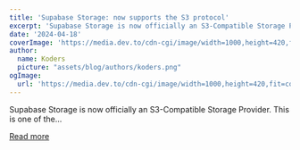 ```yaml
---
title: 'Supabase Storage: now supports the S3 protocol'
excerpt: 'Supabase Storage is now officially an S3-Compatible Storage Provider. This is one of the...'
date: '2024-04-18'
coverImage: 'https://media.dev.to/cdn-cgi/image/width=1000,height=420,fit=cover,gravity=auto,format=auto/https%3A%2F%2Fdev-to-uploads.s3.amazonaws.com%2Fuploads%2Farticles%2F5vfx0jppln70fvpp6wwz.jpeg'
author:
  name: Koders
  picture: "assets/blog/authors/koders.png"
ogImage:
  url: 'https://media.dev.to/cdn-cgi/image/width=1000,height=420,fit=cover,gravity=auto,format=auto/https%3A%2F%2Fdev-to-uploads.s3.amazonaws.com%2Fuploads%2Farticles%2F5vfx0jppln70fvpp6wwz.jpeg'
---
```


Supabase Storage is now officially an S3-Compatible Storage Provider. This is one of the...

[Read more](https://dev.to/supabase/supabase-storage-now-supports-the-s3-protocol-3479)
